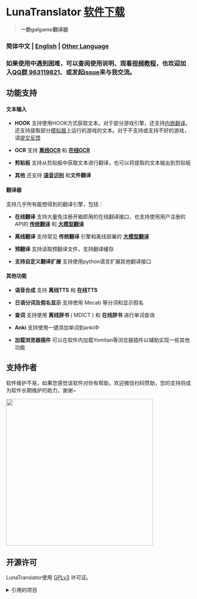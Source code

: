 # LunaTranslator [软件下载](https://docs.lunatranslator.org/README.html)

> **一款galgame翻译器**
 
### 简体中文  | [English](README_en.md) | [Other Language](otherlang.md)

### 如果使用中遇到困难，可以查阅使用说明、观看[视频教程](https://space.bilibili.com/592120404/video)，也欢迎加入[QQ群 963119821](https://qm.qq.com/q/I5rr3uEpi2)、或发起[issue](https://github.com/HIllya51/LunaTranslator/issues)来与我交流。

## 功能支持

#### 文本输入

- **HOOK** 支持使用HOOK方式获取文本。对于部分游戏引擎，还支持[内嵌翻译](https://docs.lunatranslator.org/embedtranslate.html)。还支持提取部分[模拟器](https://docs.lunatranslator.org/emugames.html)上运行的游戏的文本。对于不支持或支持不好的游戏，请[提交反馈](https://github.com/HIllya51/LunaTranslator/issues/new?assignees=&labels=enhancement&projects=&template=01_game_request.yaml)

- **OCR** 支持 **[离线OCR](https://docs.lunatranslator.org/useapis/ocrapi.html)** 和 **[在线OCR](https://docs.lunatranslator.org/useapis/ocrapi.html)** 

- **剪贴板** 支持从剪贴板中获取文本进行翻译，也可以将提取的文本输出到剪贴板

- **其他** 还支持 **[语音识别](https://docs.lunatranslator.org/sr.html)** 和**文件翻译**

#### 翻译器

支持几乎所有能想得到的翻译引擎，包括： 

- **在线翻译** 支持大量免注册开箱即用的在线翻译接口，也支持使用用户注册的API的 **[传统翻译](https://docs.lunatranslator.org/useapis/tsapi.html)** 和 **[大模型翻译](https://docs.lunatranslator.org/guochandamoxing.html)** 

- **离线翻译** 支持常见 **传统翻译** 引擎和离线部署的 **[大模型翻译](https://docs.lunatranslator.org/offlinellm.html)**

- **预翻译** 支持读取预翻译文件，支持翻译缓存

- **支持自定义翻译扩展** 支持使用python语言扩展其他翻译接口

#### 其他功能

- **语音合成** 支持 **离线TTS** 和 **在线TTS**

- **日语分词及假名显示** 支持使用 Mecab 等分词和显示假名

- **查词** 支持使用 **离线辞书** ( MDICT ) 和 **在线辞书** 进行单词查询

- **Anki** 支持使用一键添加单词到anki中

- **加载浏览器插件** 可以在软件内加载Yomitan等浏览器插件以辅助实现一些其他功能

## 支持作者

软件维护不易，如果您感觉该软件对你有帮助，欢迎微信扫码赞助，您的支持将成为软件长期维护的助力，谢谢~

<img src='../src/files/static/zan.jpg' style="height: 400px !important;">

## 开源许可

LunaTranslator使用 [GPLv3](../LICENSE) 许可证。

<details>
<summary>引用的项目</summary>

* ![img](https://img.shields.io/github/license/opencv/opencv) [opencv/opencv](https://github.com/opencv/opencv)
* ![img](https://img.shields.io/github/license/microsoft/onnxruntime) [microsoft/onnxruntime](https://github.com/microsoft/onnxruntime)
* ![img](https://img.shields.io/github/license/Artikash/Textractor) [Artikash/Textractor](https://github.com/Artikash/Textractor)
* ![img](https://img.shields.io/github/license/RapidAI/RapidOcrOnnx) [RapidAI/RapidOcrOnnx](https://github.com/RapidAI/RapidOcrOnnx)
* ![img](https://img.shields.io/github/license/PaddlePaddle/PaddleOCR) [PaddlePaddle/PaddleOCR](https://github.com/PaddlePaddle/PaddleOCR)
* ![img](https://img.shields.io/github/license/Blinue/Magpie) [Blinue/Magpie](https://github.com/Blinue/Magpie)
* ![img](https://img.shields.io/github/license/nanokina/ebyroid) [nanokina/ebyroid](https://github.com/nanokina/ebyroid)
* ![img](https://img.shields.io/github/license/xupefei/Locale-Emulator) [xupefei/Locale-Emulator](https://github.com/xupefei/Locale-Emulator)
* ![img](https://img.shields.io/github/license/InWILL/Locale_Remulator) [InWILL/Locale_Remulator](https://github.com/InWILL/Locale_Remulator)
* ![img](https://img.shields.io/github/license/zxyacb/ntlea) [zxyacb/ntlea](https://github.com/zxyacb/ntlea)
* ![img](https://img.shields.io/github/license/Chuyu-Team/YY-Thunks) [Chuyu-Team/YY-Thunks](https://github.com/Chuyu-Team/YY-Thunks)
* ![img](https://img.shields.io/github/license/Chuyu-Team/VC-LTL5) [Chuyu-Team/VC-LTL5](https://github.com/Chuyu-Team/VC-LTL5)
* ![img](https://img.shields.io/github/license/uyjulian/AtlasTranslate) [uyjulian/AtlasTranslate](https://github.com/uyjulian/AtlasTranslate)
* ![img](https://img.shields.io/github/license/ilius/pyglossary) [ilius/pyglossary](https://github.com/ilius/pyglossary)
* ![img](https://img.shields.io/github/license/ikegami-yukino/mecab) [ikegami-yukino/mecab](https://github.com/ikegami-yukino/mecab)
* ![img](https://img.shields.io/github/license/AngusJohnson/Clipper2) [AngusJohnson/Clipper2](https://github.com/AngusJohnson/Clipper2)
* ![img](https://img.shields.io/github/license/rapidfuzz/rapidfuzz-cpp) [rapidfuzz/rapidfuzz-cpp](https://github.com/rapidfuzz/rapidfuzz-cpp)
* ![img](https://img.shields.io/github/license/TsudaKageyu/minhook) [TsudaKageyu/minhook](https://github.com/TsudaKageyu/minhook)
* ![img](https://img.shields.io/github/license/lobehub/lobe-icons) [lobehub/lobe-icons](https://github.com/lobehub/lobe-icons)
* ![img](https://img.shields.io/github/license/kokke/tiny-AES-c) [kokke/tiny-AES-c](https://github.com/kokke/tiny-AES-c)
* ![img](https://img.shields.io/github/license/TPN-Team/OCR) [TPN-Team/OCR](https://github.com/TPN-Team/OCR)
* ![img](https://img.shields.io/github/license/AuroraWright/owocr) [AuroraWright/owocr](https://github.com/AuroraWright/owocr)
* ![img](https://img.shields.io/github/license/b1tg/win11-oneocr) [b1tg/win11-oneocr](https://github.com/b1tg/win11-oneocr)
* ![img](https://img.shields.io/github/license/mity/md4c) [mity/md4c](https://github.com/mity/md4c)
* ![img](https://img.shields.io/github/license/swigger/wechat-ocr) [swigger/wechat-ocr](https://github.com/swigger/wechat-ocr)
* ![img](https://img.shields.io/github/license/rupeshk/MarkdownHighlighter) [rupeshk/MarkdownHighlighter](https://github.com/rupeshk/MarkdownHighlighter)
* ![img](https://img.shields.io/github/license/sindresorhus/github-markdown-css) [sindresorhus/github-markdown-css](https://github.com/sindresorhus/github-markdown-css)
* ![img](https://img.shields.io/github/license/gexgd0419/NaturalVoiceSAPIAdapter) [gexgd0419/NaturalVoiceSAPIAdapter](https://github.com/gexgd0419/NaturalVoiceSAPIAdapter)
* ![img](https://img.shields.io/github/license/microsoft/PowerToys) [microsoft/PowerToys](https://github.com/microsoft/PowerToys)
</details>
